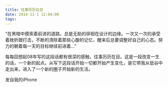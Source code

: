 ```yaml
---
title: 往事历历在目
date: 2014-11-1 12:04:00
tags:
---
```

"在黑暗中摸索着前进的道路，总是无助的徘徊在设计的边缘。一次又一次的承受着挫折跟打击，不断的清除着那些心酸的记忆，醒来后总要调整好自己的心态。努力的朝着每一天的目标继续前进着..."  

每每回想起08年写的这段话都有很深的感触，往事历历在目。这是一段改变一生的话，一个新的起点。从写下这段话开始一切都开始产生变化，是它带我从低谷中走出来，进入了一个新的圈子开始新的生活。

发自我的iPhone